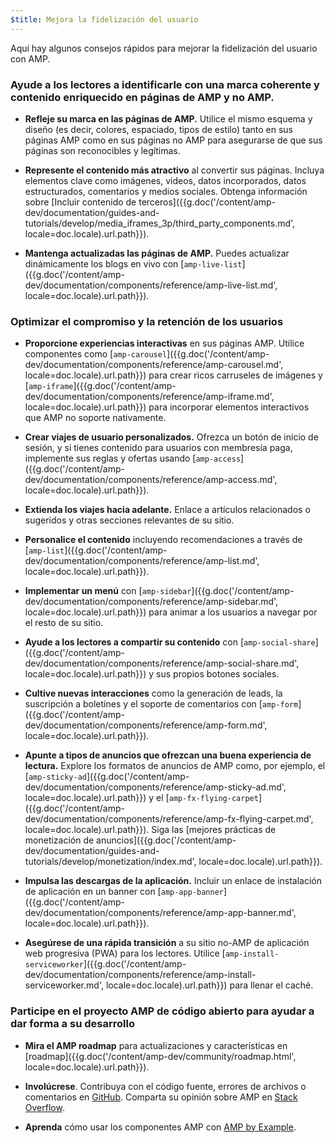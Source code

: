 ```yaml
---
$title: Mejora la fidelización del usuario
---
```

Aquí hay algunos consejos rápidos para mejorar la fidelización del usuario con AMP.

### Ayude a los lectores a identificarle con una marca coherente y contenido enriquecido en páginas de AMP y no AMP.

- **Refleje su marca en las páginas de AMP.** Utilice el mismo esquema y diseño (es decir, colores, espaciado, tipos de estilo) tanto en sus páginas AMP como en sus páginas no AMP para asegurarse de que sus páginas son reconocibles y legítimas.

- **Represente el contenido más atractivo** al convertir sus páginas. Incluya elementos clave como imágenes, videos, datos incorporados, datos estructurados, comentarios y medios sociales. Obtenga información sobre [Incluir contenido de terceros]({{g.doc('/content/amp-dev/documentation/guides-and-tutorials/develop/media_iframes_3p/third_party_components.md', locale=doc.locale).url.path}}).

- **Mantenga actualizadas las páginas de AMP.** Puedes actualizar dinámicamente los blogs en vivo con [`amp-live-list`]({{g.doc('/content/amp-dev/documentation/components/reference/amp-live-list.md', locale=doc.locale).url.path}}).

### Optimizar el compromiso y la retención de los usuarios

- **Proporcione experiencias interactivas** en sus páginas AMP. Utilice componentes como [`amp-carousel`]({{g.doc('/content/amp-dev/documentation/components/reference/amp-carousel.md', locale=doc.locale).url.path}}) para crear ricos carruseles de imágenes y [`amp-iframe`]({{g.doc('/content/amp-dev/documentation/components/reference/amp-iframe.md', locale=doc.locale).url.path}}) para incorporar elementos interactivos que AMP no soporte nativamente.

- **Crear viajes de usuario personalizados.** Ofrezca un botón de inicio de sesión, y si tienes contenido para usuarios con membresía paga, implemente sus reglas y ofertas usando [`amp-access`]({{g.doc('/content/amp-dev/documentation/components/reference/amp-access.md', locale=doc.locale).url.path}}).

- **Extienda los viajes hacia adelante.** Enlace a artículos relacionados o sugeridos y otras secciones relevantes de su sitio.

- **Personalice el contenido** incluyendo recomendaciones a través de [`amp-list`]({{g.doc('/content/amp-dev/documentation/components/reference/amp-list.md', locale=doc.locale).url.path}}).

- **Implementar un menú** con [`amp-sidebar`]({{g.doc('/content/amp-dev/documentation/components/reference/amp-sidebar.md', locale=doc.locale).url.path}}) para animar a los usuarios a navegar por el resto de su sitio.

- **Ayude a los lectores a compartir su contenido** con [`amp-social-share`]({{g.doc('/content/amp-dev/documentation/components/reference/amp-social-share.md', locale=doc.locale).url.path}}) y sus propios botones sociales.

- **Cultive nuevas interacciones** como la generación de leads, la suscripción a boletines y el soporte de comentarios con [`amp-form`]({{g.doc('/content/amp-dev/documentation/components/reference/amp-form.md', locale=doc.locale).url.path}}).

- **Apunte a tipos de anuncios que ofrezcan una buena experiencia de lectura.** Explore los formatos de anuncios de AMP como, por ejemplo, el [`amp-sticky-ad`]({{g.doc('/content/amp-dev/documentation/components/reference/amp-sticky-ad.md', locale=doc.locale).url.path}}) y el [`amp-fx-flying-carpet`]({{g.doc('/content/amp-dev/documentation/components/reference/amp-fx-flying-carpet.md', locale=doc.locale).url.path}}). Siga las [mejores prácticas de monetización de anuncios]({{g.doc('/content/amp-dev/documentation/guides-and-tutorials/develop/monetization/index.md', locale=doc.locale).url.path}}).

- **Impulsa las descargas de la aplicación.** Incluir un enlace de instalación de aplicación en un banner con [`amp-app-banner`]({{g.doc('/content/amp-dev/documentation/components/reference/amp-app-banner.md', locale=doc.locale).url.path}}).

- **Asegúrese de una rápida transición** a su sitio no-AMP de aplicación web progresiva (PWA) para los lectores. Utilice [`amp-install-serviceworker`]({{g.doc('/content/amp-dev/documentation/components/reference/amp-install-serviceworker.md', locale=doc.locale).url.path}}) para llenar el caché.

### Participe en el proyecto AMP de código abierto para ayudar a dar forma a su desarrollo

- **Mira el AMP roadmap** para actualizaciones y características en [roadmap]({{g.doc('/content/amp-dev/community/roadmap.html', locale=doc.locale).url.path}}).

- **Involúcrese**. Contribuya con el código fuente, errores de archivos o comentarios en [GitHub](https://github.com/ampproject/amphtml/blob/master/CONTRIBUTING.md). Comparta su opinión sobre AMP en [Stack Overflow](https://stackoverflow.com/questions/tagged/amp-html).

- **Aprenda** cómo usar los componentes AMP con [AMP by Example](https://ampbyexample.com/).
